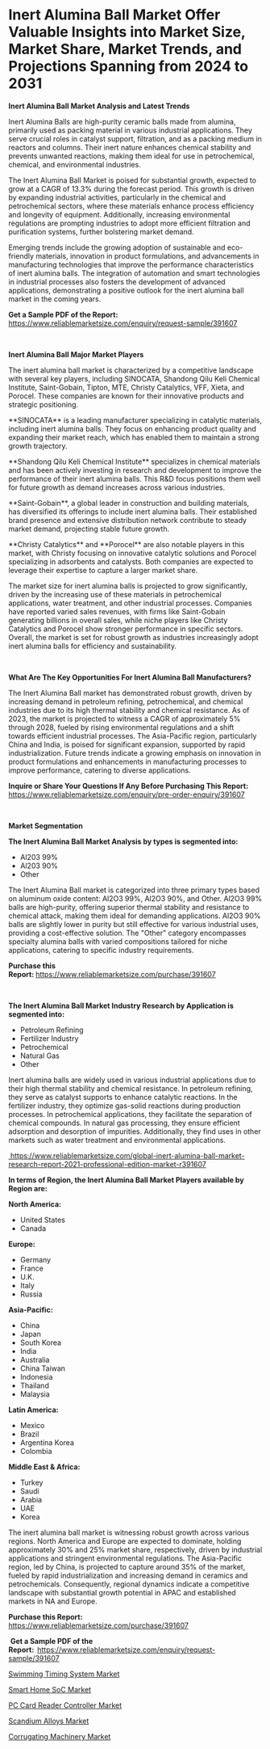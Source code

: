 <p><h1>Inert Alumina Ball Market Offer Valuable Insights into Market Size, Market Share, Market Trends, and Projections Spanning from 2024 to 2031</h1></p><p><strong>Inert Alumina Ball Market Analysis and Latest Trends</strong></p>
<p><p>Inert Alumina Balls are high-purity ceramic balls made from alumina, primarily used as packing material in various industrial applications. They serve crucial roles in catalyst support, filtration, and as a packing medium in reactors and columns. Their inert nature enhances chemical stability and prevents unwanted reactions, making them ideal for use in petrochemical, chemical, and environmental industries.</p><p>The Inert Alumina Ball Market is poised for substantial growth, expected to grow at a CAGR of 13.3% during the forecast period. This growth is driven by expanding industrial activities, particularly in the chemical and petrochemical sectors, where these materials enhance process efficiency and longevity of equipment. Additionally, increasing environmental regulations are prompting industries to adopt more efficient filtration and purification systems, further bolstering market demand.</p><p>Emerging trends include the growing adoption of sustainable and eco-friendly materials, innovation in product formulations, and advancements in manufacturing technologies that improve the performance characteristics of inert alumina balls. The integration of automation and smart technologies in industrial processes also fosters the development of advanced applications, demonstrating a positive outlook for the inert alumina ball market in the coming years.</p></p>
<p><strong>Get a Sample PDF of the Report:&nbsp;</strong> <a href="https://www.reliablemarketsize.com/enquiry/request-sample/391607?utm_campaign=1131&utm_medium=2&utm_source=Github&utm_content=ia&utm_term=26102024&utm_id=inert-alumina-ball">https://www.reliablemarketsize.com/enquiry/request-sample/391607</a></p>
<p>&nbsp;</p>
<p><strong>Inert Alumina Ball Major Market Players</strong></p>
<p><p>The inert alumina ball market is characterized by a competitive landscape with several key players, including SINOCATA, Shandong Qilu Keli Chemical Institute, Saint-Gobain, Tipton, MTE, Christy Catalytics, VFF, Xieta, and Porocel. These companies are known for their innovative products and strategic positioning.</p><p>**SINOCATA** is a leading manufacturer specializing in catalytic materials, including inert alumina balls. They focus on enhancing product quality and expanding their market reach, which has enabled them to maintain a strong growth trajectory.</p><p>**Shandong Qilu Keli Chemical Institute** specializes in chemical materials and has been actively investing in research and development to improve the performance of their inert alumina balls. This R&D focus positions them well for future growth as demand increases across various industries.</p><p>**Saint-Gobain**, a global leader in construction and building materials, has diversified its offerings to include inert alumina balls. Their established brand presence and extensive distribution network contribute to steady market demand, projecting stable future growth.</p><p>**Christy Catalytics** and **Porocel** are also notable players in this market, with Christy focusing on innovative catalytic solutions and Porocel specializing in adsorbents and catalysts. Both companies are expected to leverage their expertise to capture a larger market share.</p><p>The market size for inert alumina balls is projected to grow significantly, driven by the increasing use of these materials in petrochemical applications, water treatment, and other industrial processes. Companies have reported varied sales revenues, with firms like Saint-Gobain generating billions in overall sales, while niche players like Christy Catalytics and Porocel show stronger performance in specific sectors. Overall, the market is set for robust growth as industries increasingly adopt inert alumina balls for efficiency and sustainability.</p></p>
<p>&nbsp;</p>
<p><strong>What Are The Key Opportunities For Inert Alumina Ball Manufacturers?</strong></p>
<p><p>The Inert Alumina Ball market has demonstrated robust growth, driven by increasing demand in petroleum refining, petrochemical, and chemical industries due to its high thermal stability and chemical resistance. As of 2023, the market is projected to witness a CAGR of approximately 5% through 2028, fueled by rising environmental regulations and a shift towards efficient industrial processes. The Asia-Pacific region, particularly China and India, is poised for significant expansion, supported by rapid industrialization. Future trends indicate a growing emphasis on innovation in product formulations and enhancements in manufacturing processes to improve performance, catering to diverse applications.</p></p>
<p><strong>Inquire or Share Your Questions If Any Before Purchasing This Report:</strong> <a href="https://www.reliablemarketsize.com/enquiry/pre-order-enquiry/391607?utm_campaign=1131&utm_medium=2&utm_source=Github&utm_content=ia&utm_term=26102024&utm_id=inert-alumina-ball">https://www.reliablemarketsize.com/enquiry/pre-order-enquiry/391607</a></p>
<p>&nbsp;</p>
<p><strong>Market Segmentation</strong></p>
<p><strong>The Inert Alumina Ball Market Analysis by types is segmented into:</strong></p>
<p><ul><li>Al203 99%</li><li>Al203 90%</li><li>Other</li></ul></p>
<p><p>The Inert Alumina Ball market is categorized into three primary types based on aluminum oxide content: Al2O3 99%, Al2O3 90%, and Other. Al2O3 99% balls are high-purity, offering superior thermal stability and resistance to chemical attack, making them ideal for demanding applications. Al2O3 90% balls are slightly lower in purity but still effective for various industrial uses, providing a cost-effective solution. The "Other" category encompasses specialty alumina balls with varied compositions tailored for niche applications, catering to specific industry requirements.</p></p>
<p><strong>Purchase this Report:&nbsp;</strong><a href="https://www.reliablemarketsize.com/purchase/391607?utm_campaign=1131&utm_medium=2&utm_source=Github&utm_content=ia&utm_term=26102024&utm_id=inert-alumina-ball">https://www.reliablemarketsize.com/purchase/391607</a></p>
<p>&nbsp;</p>
<p><strong>The Inert Alumina Ball Market Industry Research by Application is segmented into:</strong></p>
<p><ul><li>Petroleum Refining</li><li>Fertilizer Industry</li><li>Petrochemical</li><li>Natural Gas</li><li>Other</li></ul></p>
<p><p>Inert alumina balls are widely used in various industrial applications due to their high thermal stability and chemical resistance. In petroleum refining, they serve as catalyst supports to enhance catalytic reactions. In the fertilizer industry, they optimize gas-solid reactions during production processes. In petrochemical applications, they facilitate the separation of chemical compounds. In natural gas processing, they ensure efficient adsorption and desorption of impurities. Additionally, they find uses in other markets such as water treatment and environmental applications.</p></p>
<p><a href="https://www.reliablemarketsize.com/global-inert-alumina-ball-market-research-report-2021-professional-edition-market-r391607?utm_campaign=1131&utm_medium=2&utm_source=Github&utm_content=ia&utm_term=26102024&utm_id=inert-alumina-ball">&nbsp;https://www.reliablemarketsize.com/global-inert-alumina-ball-market-research-report-2021-professional-edition-market-r391607</a></p>
<p><strong>In terms of Region, the Inert Alumina Ball Market Players available by Region are:</strong></p>
<p>
    <p> <strong> North America: </strong>
        <ul>
            <li>United States</li>
            <li>Canada</li>
        </ul>
        </p> 
    <p> <strong> Europe: </strong>
        <ul>
            <li>Germany</li>
            <li>France</li>
            <li>U.K.</li>
            <li>Italy</li>
            <li>Russia</li>
        </ul>
        </p> 
    <p> <strong> Asia-Pacific: </strong>
        <ul>
            <li>China</li>
            <li>Japan</li>
            <li>South Korea</li>
            <li>India</li>
            <li>Australia</li>
            <li>China Taiwan</li>
            <li>Indonesia</li>
            <li>Thailand</li>
            <li>Malaysia</li>
        </ul>
        </p> 
    <p> <strong> Latin America: </strong>
        <ul>
            <li>Mexico</li>
            <li>Brazil</li>
            <li>Argentina Korea</li>
            <li>Colombia</li>
        </ul>
        </p> 
    <p> <strong> Middle East & Africa: </strong>
        <ul>
            <li>Turkey</li>
            <li>Saudi</li>
            <li>Arabia</li>
            <li>UAE</li>
            <li>Korea</li>
        </ul>
    </p>
    </p>
<p><p>The inert alumina ball market is witnessing robust growth across various regions. North America and Europe are expected to dominate, holding approximately 30% and 25% market share, respectively, driven by industrial applications and stringent environmental regulations. The Asia-Pacific region, led by China, is projected to capture around 35% of the market, fueled by rapid industrialization and increasing demand in ceramics and petrochemicals. Consequently, regional dynamics indicate a competitive landscape with substantial growth potential in APAC and established markets in NA and Europe.</p></p>
<p><strong>Purchase this Report: </strong><a href="https://www.reliablemarketsize.com/purchase/391607?utm_campaign=1131&utm_medium=2&utm_source=Github&utm_content=ia&utm_term=26102024&utm_id=inert-alumina-ball">https://www.reliablemarketsize.com/purchase/391607</a></p>
<p>&nbsp;<strong>Get a Sample PDF of the Report:&nbsp;&nbsp;</strong><a href="https://www.reliablemarketsize.com/enquiry/request-sample/391607?utm_campaign=1131&utm_medium=2&utm_source=Github&utm_content=ia&utm_term=26102024&utm_id=inert-alumina-ball">https://www.reliablemarketsize.com/enquiry/request-sample/391607</a></p>
<p><strong></strong></p>
<p><p><a href="https://issuu.com/reportprime-2/docs/swimming-timing-system-market-size-_ad5dd1d43c4aa4?utm_campaign=1131&utm_medium=2&utm_source=Github&utm_content=ia&utm_term=26102024&utm_id=inert-alumina-ball">Swimming Timing System Market</a></p><p><a href="https://www.linkedin.com/pulse/smart-home-soc-market-global-regional-analysis-2024-hihue?utm_campaign=1131&utm_medium=2&utm_source=Github&utm_content=ia&utm_term=26102024&utm_id=inert-alumina-ball">Smart Home SoC Market</a></p><p><a href="https://www.linkedin.com/pulse/key-drivers-pc-card-reader-controller-market-trends-future-outlook-rfgge?utm_campaign=1131&utm_medium=2&utm_source=Github&utm_content=ia&utm_term=26102024&utm_id=inert-alumina-ball">PC Card Reader Controller Market</a></p><p><a href="https://github.com/kandidbn/Market-Research-Report-List-1/blob/main/scandium-alloys-market.md?utm_campaign=1131&utm_medium=2&utm_source=Github&utm_content=ia&utm_term=26102024&utm_id=inert-alumina-ball">Scandium Alloys Market</a></p><p><a href="https://issuu.com/reportprime-2/docs/corrugating-machinery-market-size-2_5ca39ce2f0c77c?utm_campaign=1131&utm_medium=2&utm_source=Github&utm_content=ia&utm_term=26102024&utm_id=inert-alumina-ball">Corrugating Machinery Market</a></p></p>